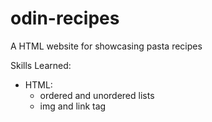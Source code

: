 # odin-recipes

A HTML website for showcasing pasta recipes

Skills Learned:
- HTML:
    - ordered and unordered lists
    - img and link tag